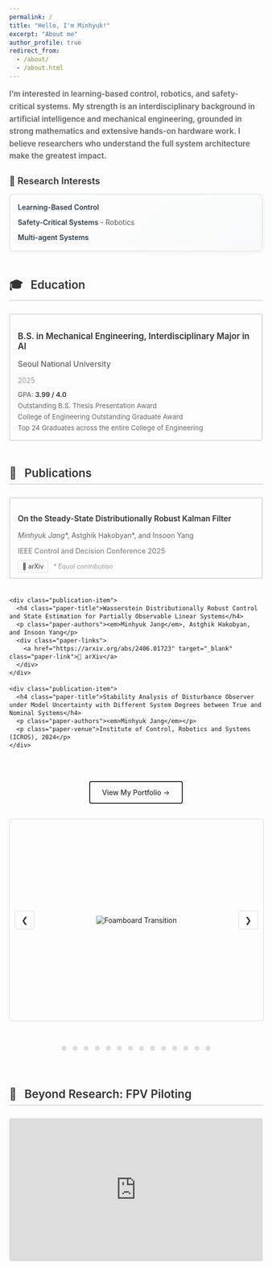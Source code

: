 ```yaml
---
permalink: /
title: "Hello, I'm Minhyuk!"
excerpt: "About me"
author_profile: true
redirect_from: 
  - /about/
  - /about.html
---
```


<div class="intro-section">
  <!-- <p class="intro-title">I am a PhD student in Mechanical Science & Engineering at UIUC.</p>
  <p>I earned my bachelor's degree in Mechanical Engineering and Artificial Intelligence at Seoul National University.</p> -->
  <p class="intro-title"> I’m interested in learning-based control, robotics, and safety-critical systems. My strength is an interdisciplinary background in artificial intelligence and mechanical engineering, grounded in strong mathematics and extensive hands-on hardware work. I believe researchers who understand the full system architecture make the greatest impact.
</p>

  <h3>🔬 Research Interests</h3>
  <div class="research-box">
    <div class="research-item">
      <strong>Learning-Based Control</strong>
    </div>
    <div class="research-item">
      <strong>Safety-Critical Systems</strong> - Robotics
    </div>
    <div class="research-item">
      <strong>Multi-agent Systems</strong>
    </div>
  </div>
</div>

<div class="content-section">
  <h2 class="section-title">
    <span class="section-icon">🎓</span>
    Education
  </h2>
  <div class="education-timeline">
    <!-- <div class="education-item current">
      <div class="education-marker"></div>
      <div class="education-content">
        <h3>Ph.D. in Mechanical Science and Engineering</h3>
        <p class="institution">University of Illinois Urbana-Champaign</p>
        <p class="duration">2025 Aug ~ Current</p>
      </div>
    </div> -->
    <div class="education-item">
      <div class="education-marker"></div>
      <div class="education-content">
        <h3>B.S. in Mechanical Engineering, Interdisciplinary Major in AI</h3>
        <p class="institution">Seoul National University</p>
        <p class="duration">2025</p>
        <div class="achievements">
          <div class="achievement-item">
            <span class="achievement-label">GPA:</span>
            <span class="achievement-value">3.99 / 4.0</span>
          </div>
          <div class="achievement-item">
            <span class="achievement-badge">Outstanding B.S. Thesis Presentation Award</span>
          </div>
          <div class="achievement-item">
            <span class="achievement-badge">College of Engineering Outstanding Graduate Award</span>
          </div>
          <div class="achievement-item">
            <span class="achievement-note">Top 24 Graduates across the entire College of Engineering</span>
          </div>
        </div>
      </div>
    </div>
  </div>
</div>

<div class="content-section">
  <h2 class="section-title">
    <span class="section-icon">📄</span>
    Publications
  </h2>
  <div class="publications-list">
    <div class="publication-item">
      <h4 class="paper-title">On the Steady-State Distributionally Robust Kalman Filter</h4>
      <p class="paper-authors"><em>Minhyuk Jang</em>*, Astghik Hakobyan*, and Insoon Yang</p>
      <p class="paper-venue">IEEE Control and Decision Conference 2025</p>
      <div class="paper-links">
        <a href="https://arxiv.org/abs/2503.23742" target="_blank" class="paper-link">📄 arXiv</a>
        <span class="paper-note">* Equal contribution</span>
      </div>
    </div>
    
    <div class="publication-item">
      <h4 class="paper-title">Wasserstein Distributionally Robust Control and State Estimation for Partially Observable Linear Systems</h4>
      <p class="paper-authors"><em>Minhyuk Jang</em>, Astghik Hakobyan, and Insoon Yang</p>
      <div class="paper-links">
        <a href="https://arxiv.org/abs/2406.01723" target="_blank" class="paper-link">📄 arXiv</a>
      </div>
    </div>
    
    <div class="publication-item">
      <h4 class="paper-title">Stability Analysis of Disturbance Observer under Model Uncertainty with Different System Degrees between True and Nominal Systems</h4>
      <p class="paper-authors"><em>Minhyuk Jang</em></p>
      <p class="paper-venue">Institute of Control, Robotics and Systems (ICROS), 2024</p>
    </div>
  </div>
</div>

<div class="portfolio-section">
  <a href="https://jangminhyuk.github.io/portfolio/" target="_blank" class="portfolio-link">
    View My Portfolio →
  </a>
</div>

<div class="carousel">
  <div class="carousel-images">
    <div class="carousel-item">
      <img src="/images/portfolio_img/Foamboard_transition.gif" alt="Foamboard Transition">
    </div>
    <div class="carousel-item">
      <img src="/images/portfolio_img/VTOL2_SNU_photo.jpg" alt="VTOL SNU">
    </div>
    <div class="carousel-item">
      <img src="/images/portfolio_img/awesome_takeoff.gif" alt="Awesome Takeoff">
    </div>
    <div class="carousel-item">
      <img src="/images/portfolio_img/cart_system.jpg" alt="Cart System">
    </div>
    <div class="carousel-item">
      <img src="/images/portfolio_img/awesome_transition.gif" alt="Awesome Transition">
    </div>
    <div class="carousel-item">
      <img src="/images/portfolio_img/0.005_MPPI_MJPC.gif" alt="MPPI MJPC">
    </div>
    <div class="carousel-item">
      <img src="/images/portfolio_img/landinggearexpanding.gif" alt="Landing Gear Expanding">
    </div>
    <div class="carousel-item">
      <img src="/images/portfolio_img/BNB3403_0627.jpg" alt="BNB3403">
    </div>
    <div class="carousel-item">
      <img src="/images/portfolio_img/drone_outdoor.jpg" alt="Drone Outdoor">
    </div>
    <div class="carousel-item">
      <img src="/images/portfolio_img/nearthlab.jpg" alt="Nearth Lab">
    </div>
    <div class="carousel-item">
      <img src="/images/portfolio_img/preflight.jpg" alt="Preflight">
    </div>
    <div class="carousel-item">
      <img src="/images/portfolio_img/WDRCE_qq.jpg" alt="WDRCE">
    </div>
    <div class="carousel-item">
      <img src="/images/portfolio_img/drone_seminar_3.jpg" alt="Drone Seminar">
    </div>
    <div class="carousel-item">
      <img src="/images/portfolio_img/tau_0.001_ani.gif" alt="Tau Animation">
    </div>
  </div>
  <button class="carousel-button left">&#10094;</button>
  <button class="carousel-button right">&#10095;</button>
</div>
<div class="carousel-dots">
  <span class="dot" onclick="moveToSlide(0)"></span>
  <span class="dot" onclick="moveToSlide(1)"></span>
  <span class="dot" onclick="moveToSlide(2)"></span>
  <span class="dot" onclick="moveToSlide(3)"></span>
  <span class="dot" onclick="moveToSlide(4)"></span>
  <span class="dot" onclick="moveToSlide(5)"></span>
  <span class="dot" onclick="moveToSlide(6)"></span>
  <span class="dot" onclick="moveToSlide(7)"></span>
  <span class="dot" onclick="moveToSlide(8)"></span>
  <span class="dot" onclick="moveToSlide(9)"></span>
  <span class="dot" onclick="moveToSlide(10)"></span>
  <span class="dot" onclick="moveToSlide(11)"></span>
  <span class="dot" onclick="moveToSlide(12)"></span>
  <span class="dot" onclick="moveToSlide(13)"></span>
</div>

<style>
  /* Clean, minimal styling */
  .intro-section {
    margin-bottom: 40px;
    max-width: 800px;
    margin-left: auto;
    margin-right: auto;
  }
  
  .intro-title {
    font-size: 1.3em;
    font-weight: 600;
    color: #333;
    margin-bottom: 15px;
    line-height: 1.4;
  }
  
  .intro-section p {
    font-size: 1.1em;
    color: #666;
    line-height: 1.6;
    margin-bottom: 10px;
  }
  
  .intro-section h3 {
    font-size: 1.3em;
    font-weight: 600;
    color: #333;
    margin: 25px 0 15px 0;
  }
  
  .research-box {
    background: linear-gradient(135deg, #ffffff 0%, #f8f9fa 100%);
    border: 2px solid #e9ecef;
    border-radius: 8px;
    padding: 10px 15px;
    box-shadow: 0 2px 8px rgba(0,0,0,0.05);
  }
  
  .research-item {
    padding: 6px 0;
    font-size: 1em;
    color: #555;
    line-height: 1.3;
  }
  
  
  .research-item strong {
    color: #2c3e50;
    font-weight: 600;
  }
  
  /* Simple portfolio link */
  .portfolio-section {
    text-align: center;
    margin: 30px 0;
  }
  
  .portfolio-link {
    display: inline-block;
    color: #333;
    text-decoration: none;
    padding: 12px 24px;
    border: 2px solid #333;
    border-radius: 4px;
    font-weight: 500;
    transition: all 0.3s ease;
  }
  
  .portfolio-link:hover {
    background-color: #333;
    color: white;
  }
  
  /* Content sections */
  .content-section {
    margin: 50px auto;
    max-width: 800px;
  }
  
  .section-title {
    font-size: 1.6em;
    font-weight: 600;
    color: #333;
    margin-bottom: 25px;
    padding-bottom: 8px;
    border-bottom: 2px solid #ddd;
  }
  
  .section-icon {
    margin-right: 10px;
  }
  
  /* Simple education section */
  .education-item {
    margin-bottom: 25px;
    padding: 10px 15px;
    border: 2px solid #ddd;
    border-radius: 4px;
  }
  
  .education-content h3 {
    font-size: 1.2em;
    font-weight: 600;
    color: #333;
    margin-bottom: 8px;
  }
  
  .institution {
    font-size: 1.1em;
    font-weight: 500;
    color: #666;
    margin-bottom: 5px;
  }
  
  .duration {
    font-size: 1em;
    color: #999;
    margin-bottom: 8px;
  }
  
  .lab {
    font-size: 1em;
    color: #666;
  }
  
  .achievements {
    margin-top: 12px;
  }
  
  .achievement-item {
    margin-bottom: 6px;
    font-size: 0.95em;
    color: #666;
  }
  
  .achievement-label {
    font-weight: 500;
  }
  
  .achievement-value {
    font-weight: 600;
    color: #333;
  }
  
  /* Simple publications */
  .publications-list {
    display: grid;
    gap: 20px;
  }
  
  .publication-item {
    padding: 10px 15px;
    border: 2px solid #ddd;
    border-radius: 4px;
  }
  
  .paper-title {
    font-size: 1.1em;
    font-weight: 600;
    color: #333;
    margin-bottom: 8px;
    line-height: 1.3;
  }
  
  .paper-authors {
    font-size: 1em;
    color: #666;
    margin-bottom: 6px;
  }
  
  .paper-venue {
    font-size: 1em;
    font-weight: 500;
    color: #888;
    margin-bottom: 10px;
  }
  
  .paper-links {
    display: flex;
    align-items: center;
    gap: 10px;
    flex-wrap: wrap;
  }
  
  .paper-link {
    color: #333;
    text-decoration: none;
    padding: 4px 8px;
    border: 1px solid #ddd;
    border-radius: 3px;
    font-size: 0.9em;
    transition: background-color 0.3s ease;
  }
  
  .paper-link:hover {
    background-color: #f5f5f5;
    color: #333;
  }
  
  .paper-note {
    font-size: 0.9em;
    color: #999;
    font-style: italic;
  }
  
  /* Simple FPV section */
  .fpv-section {
    text-align: center;
  }
  
  .video-container {
    position: relative;
    width: 100%;
    max-width: 600px;
    margin: 0 auto;
    padding-bottom: 56.25%;
    height: 0;
    border-radius: 4px;
    overflow: hidden;
  }
  
  .video-container iframe {
    position: absolute;
    top: 0;
    left: 0;
    width: 100%;
    height: 100%;
  }
  
  /* Simple carousel */
  .carousel {
    position: relative;
    width: 100%;
    max-width: 600px;
    height: 400px;
    margin: 30px auto;
    overflow: hidden;
    border-radius: 4px;
    border: 1px solid #ddd;
  }
  
  .carousel-images {
    display: flex;
    transition: transform 0.5s ease-in-out;
  }
  
  .carousel-item {
    min-width: 100%;
    display: flex;
    justify-content: center;
    align-items: center;
  }
  
  .carousel-item img {
    max-width: 100%;
    max-height: 400px;
  }
  
  .carousel-button {
    position: absolute;
    top: 50%;
    transform: translateY(-50%);
    background-color: rgba(255, 255, 255, 0.8);
    border: 1px solid #ddd;
    color: #333;
    font-size: 16px;
    cursor: pointer;
    padding: 8px 12px;
    border-radius: 3px;
    z-index: 10;
    transition: background-color 0.3s ease;
  }
  
  .carousel-button:hover {
    background-color: rgba(255, 255, 255, 0.9);
  }
  
  .carousel-button.left {
    left: 10px;
  }
  
  .carousel-button.right {
    right: 10px;
  }
  
  .carousel-dots {
    text-align: center;
    padding: 15px 0;
  }
  
  .dot {
    display: inline-block;
    width: 10px;
    height: 10px;
    margin: 4px;
    background-color: #ddd;
    border-radius: 50%;
    cursor: pointer;
    transition: background-color 0.3s ease;
  }
  
  .dot:hover {
    background-color: #999;
  }
  
  .dot.active {
    background-color: #666;
  }
  
  /* Responsive */
  @media (max-width: 768px) {
    .intro-section h2 {
      font-size: 1.5em;
    }
    
    .section-title {
      font-size: 1.4em;
    }
    
    .carousel {
      height: 250px;
      margin: 20px 10px;
    }
    
    .carousel-item img {
      max-height: 250px;
    }
    
    .video-container {
      max-width: 100%;
    }
  }
</style>

<script>
  document.addEventListener('DOMContentLoaded', function() {
    let currentIndex = 0;
    const images = document.querySelectorAll('.carousel-item');
    const totalImages = images.length;
    const carouselImages = document.querySelector('.carousel-images');
    const dots = document.querySelectorAll('.dot');
    let autoSlideInterval;

    function showSlide(index) {
      if (index >= totalImages) {
        currentIndex = 0;
      } else if (index < 0) {
        currentIndex = totalImages - 1;
      } else {
        currentIndex = index;
      }
      const offset = -currentIndex * 100;
      carouselImages.style.transform = `translateX(${offset}%)`;
      updateDots();
    }

    function moveSlide(step) {
      showSlide(currentIndex + step);
    }

    function moveToSlide(index) {
      showSlide(index);
    }

    function autoSlide() {
      moveSlide(1);
      autoSlideInterval = setTimeout(autoSlide, 5000);
    }

    function updateDots() {
      dots.forEach((dot, index) => {
        dot.classList.toggle('active', index === currentIndex);
      });
    }

    document.querySelector('.carousel-button.left').addEventListener('click', function() {
      clearTimeout(autoSlideInterval);
      moveSlide(-1);
      autoSlideInterval = setTimeout(autoSlide, 5000);
    });

    document.querySelector('.carousel-button.right').addEventListener('click', function() {
      clearTimeout(autoSlideInterval);
      moveSlide(1);
      autoSlideInterval = setTimeout(autoSlide, 5000);
    });

    dots.forEach((dot, index) => {
      dot.addEventListener('click', function() {
        clearTimeout(autoSlideInterval);
        moveToSlide(index);
        autoSlideInterval = setTimeout(autoSlide, 5000);
      });
    });

    autoSlide();
  });
</script>

<div class="section-divider"></div>


<div class="content-section">
  <h2 class="section-title">
    <span class="section-icon">🚁</span>
    Beyond Research: FPV Piloting
  </h2>
  <div class="fpv-section">
    <div class="video-container">
      <iframe src="https://www.youtube.com/embed/WPttdZw-E_8?si=gXVi6KftqGTxxWPf" title="FPV Flight Video" frameborder="0" allow="accelerometer; autoplay; clipboard-write; encrypted-media; gyroscope; picture-in-picture; web-share" referrerpolicy="strict-origin-when-cross-origin" allowfullscreen></iframe>
    </div>
  </div>
</div>